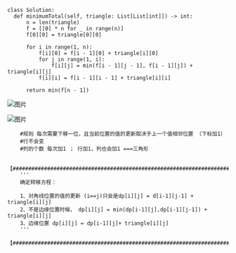     
    class Solution:
      def minimumTotal(self, triangle: List[List[int]]) -> int:
          n = len(triangle)
          f = [[0] * n for _ in range(n)]
          f[0][0] = triangle[0][0]

          for i in range(1, n):
              f[i][0] = f[i - 1][0] + triangle[i][0]
              for j in range(1, i):
                  f[i][j] = min(f[i - 1][j - 1], f[i - 1][j]) + triangle[i][j]
              f[i][i] = f[i - 1][i - 1] + triangle[i][i]

          return min(f[n - 1])


![图片](https://user-images.githubusercontent.com/38878365/185338541-b2d7d593-9bd1-4443-acf0-2b24d5d51e30.png)


![图片](https://user-images.githubusercontent.com/38878365/186384248-138600fb-89f6-4382-87a0-f3ed0c49684c.png)

        
        #规则 每次需要下移一位，且当前位置的值的更新取决于上一个值相邻位置 （下标加1）
        #行不会变
        #列的个数 每次加1 ； 行加1，列也会加1 ===三角形
        
        【########################################################################】
        '''
        确定转移方程：

        1、对角线位置的值的更新 (i==j)只会是dp[i][j] = d[i-1][j-1] + triangle[i][j]
        2、不是边缘位置时候， dp[i][j] = min(dp[i-1][j],dp[i-1][j-1]) + triangle[i][j]
        3、边缘位置 dp[i][j] = dp[i-1][j]+ triangle[i][j]
        '''
        【########################################################################】
        
        
        
        
